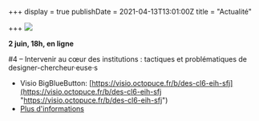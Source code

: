 +++
display = true
publishDate = 2021-04-13T13:01:00Z
title = "Actualité"

+++
![](/images/visu_rectangle_cdc-youtube.jpg)

**2 juin, 18h, en ligne**

\#4 – Intervenir au cœur des institutions : tactiques et problématiques de designer-chercheur·euse·s

* Visio BigBlueButton: [https://visio.octopuce.fr/b/des-cl6-eih-sfj](https://visio.octopuce.fr/b/des-cl6-eih-sfj "https://visio.octopuce.fr/b/des-cl6-eih-sfj")
* [Plus d'informations](https://designenrecherche.org/actions/intervenir-au-coeur-des-institutions-tactiques-et-problematiques-de-designer-chercheur-euse-s/)